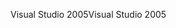 <span data-ttu-id="b9dad-101">Visual Studio 2005</span><span class="sxs-lookup"><span data-stu-id="b9dad-101">Visual Studio 2005</span></span>